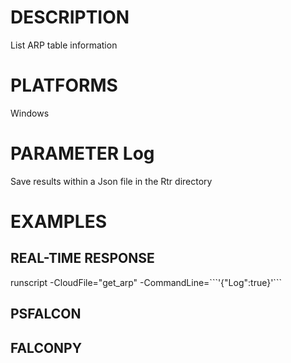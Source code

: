 # DESCRIPTION
List ARP table information

# PLATFORMS
Windows

# PARAMETER Log
Save results within a Json file in the Rtr directory

# EXAMPLES

## REAL-TIME RESPONSE
runscript -CloudFile="get_arp" -CommandLine=\`\`\`'{"Log":true}'\`\`\`

## PSFALCON

## FALCONPY
